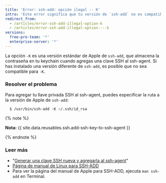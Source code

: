 ```yaml
---
title: 'Error: ssh-add: opción ilegal -- K'
intro: 'Este error significa que tu versión de `ssh-add` no es compatible con la integración keychain macOS, que te permite almacenar tu contraseña en la keychain.'
redirect_from:
  - /articles/error-ssh-add-illegal-option-k
  - /articles/error-ssh-add-illegal-option----k
versions:
  free-pro-team: '*'
  enterprise-server: '*'
---
```


La opción `-K` es una versión estándar de Apple de `ssh-add`, que almacena la contraseña en tu keychain cuando agregas una clave SSH al ssh-agent. Si has instalado una versión diferente de `ssh-add`, es posible que no sea compatible para `-K`.

### Resolver el problema

Para agregar tu llave privada SSH al ssh-agent, puedes especificar la ruta a la versión de Apple de `ssh-add`:

```shell
  $ /usr/bin/ssh-add -K ~/.ssh/id_rsa
```

{% note %}

**Nota:** {{ site.data.reusables.ssh.add-ssh-key-to-ssh-agent }}

{% endnote %}

### Leer más

- "[Generar una clave SSH nueva y agregarla al ssh-agent](/articles/generating-a-new-ssh-key-and-adding-it-to-the-ssh-agent)"
- [Página de manual de Linux para SSH-ADD](http://man7.org/linux/man-pages/man1/ssh-add.1.html)
- Para ver la página del manual de Apple para SSH-ADD, ejecuta `man ssh-add` en Terminal.
